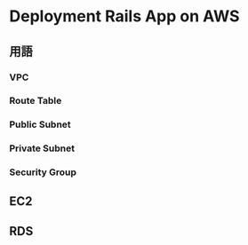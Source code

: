 # Deployment Rails App on AWS

## 用語
### VPC
### Route Table
### Public Subnet
### Private Subnet
### Security Group

## EC2

## RDS

